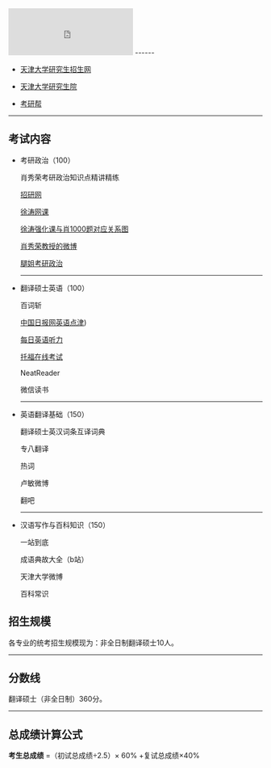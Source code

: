 <iframe src="https://free.timeanddate.com/countdown/i8241t76/n646/cf12/cm0/cu4/ct0/cs0/ca0/cr0/ss0/cac000/cpc000/pct/tcfff/fn2/fs100/szw448/szh189/tat2022%E5%B9%B4%E7%A0%94%E7%A9%B6%E7%94%9F%E8%80%83%E8%AF%95%E5%80%92%E8%AE%A1%E6%97%B6/tac000/tptTime%20since%20Event%20started%20in/tpc000/matMTI%40TJU/macf00/mpc000/iso2021-12-25T08:30:00" allowtransparency="true" frameborder="0" width="247" height="93">
</iframe>
------


- [天津大学研究生招生网](http://yzb.tju.edu.cn/)

- [天津大学研究生院]( http://gs.tju.edu.cn/)

- [考研帮](http://tju.bbs.kaoyan.com/)

-------

## 考试内容
- 考研政治（100）

  肖秀荣考研政治知识点精讲精练

  [招研网](https://yz.chsi.com.cn/kyzx/politics/)

  [徐涛网课](https://www.bilibili.com/video/BV1e7411w7d4/)

  [徐涛强化课与肖1000题对应关系图](https://www.bilibili.com/video/BV1yL411p7rc)

  [肖秀荣教授的微博](https://weibo.com/xiaoxiurong?is_all=1#_loginLayer_1627543999632)

  [腿姐考研政治](https://www.ximalaya.com/youshengshu/47131365/)

  ------

- 翻译硕士英语（100）

  百词斩

  [中国日报网英语点津](http://language.chinadaily.com.cn/))

  [每日英语听力](http://dict.eudic.net/ting)

  [托福在线考试](https://www.4tests.com/toefl#StartExam)

  NeatReader

  微信读书

  ------

- 英语翻译基础（150）

  翻译硕士英汉词条互译词典

  专八翻译

  热词

  卢敏微博

  翻吧

  ------

- 汉语写作与百科知识（150）
  
  一站到底
  
  成语典故大全（b站）
  
  天津大学微博
  
  百科常识

## 招生规模
各专业的统考招生规模现为：非全日制翻译硕士10人。

------

## 分数线
翻译硕士（非全日制）360分。

------

## 总成绩计算公式
**考生总成绩** =（初试总成绩÷2.5）× 60% +复试总成绩×40%

